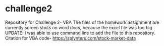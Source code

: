 # challenge2
Repository for Challenge 2- VBA
The files of the homework assignment are currently screen shots on word docs, because the excel file was too big.
UPDATE: I was able to use command line to add the file to this repository.
Citation for VBA code- https://splynters.com/stock-market-data 

